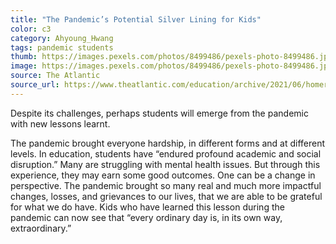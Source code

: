 ```yaml
---
title: "The Pandemic’s Potential Silver Lining for Kids"
color: c3
category: Ahyoung_Hwang
tags: pandemic students
thumb: https://images.pexels.com/photos/8499486/pexels-photo-8499486.jpeg?auto=compress&cs=tinysrgb&w=350
image: https://images.pexels.com/photos/8499486/pexels-photo-8499486.jpeg?auto=compress&cs=tinysrgb&w=600
source: The Atlantic
source_url: https://www.theatlantic.com/education/archive/2021/06/homeroom-will-pandemic-make-kids-more-resilient/619124/
---
```


Despite its challenges, perhaps students will emerge from the pandemic with new lessons learnt.
<!--more-->

The pandemic brought everyone hardship, in different forms and at different levels. In education, students have “endured profound academic and social disruption.” Many are struggling with mental health issues. But through this experience, they may earn some good outcomes. One can be a change in perspective. The pandemic brought so many real and much more impactful changes, losses, and grievances to our lives, that we are able to be grateful for what we do have. Kids who have learned this lesson during the pandemic can now see that “every ordinary day is, in its own way, extraordinary.”
